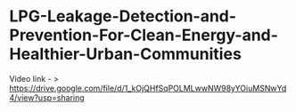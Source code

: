 # LPG-Leakage-Detection-and-Prevention-For-Clean-Energy-and-Healthier-Urban-Communities

Video link - > https://drive.google.com/file/d/1_kOjQHfSqPOLMLwwNW98yYOiuMSNwYd4/view?usp=sharing
